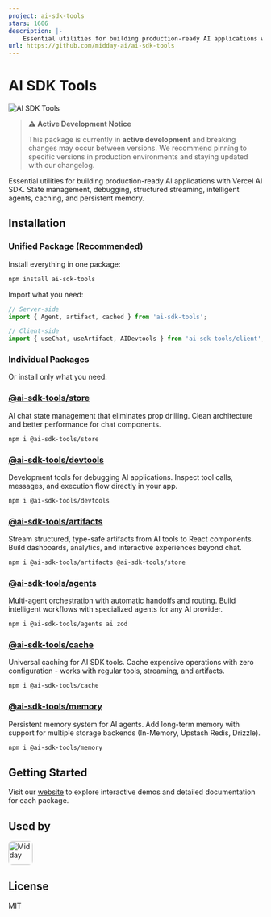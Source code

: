 ```yaml
---
project: ai-sdk-tools
stars: 1606
description: |-
    Essential utilities for building production-ready AI applications with Vercel AI SDK. State management, debugging, structured streaming, intelligent agents, and caching.
url: https://github.com/midday-ai/ai-sdk-tools
---
```


# AI SDK Tools

![AI SDK Tools](image.png)

> **⚠️ Active Development Notice**
> 
> This package is currently in **active development** and breaking changes may occur between versions. We recommend pinning to specific versions in production environments and staying updated with our changelog.

Essential utilities for building production-ready AI applications with Vercel AI SDK. State management, debugging, structured streaming, intelligent agents, caching, and persistent memory.

## Installation

### Unified Package (Recommended)

Install everything in one package:

```bash
npm install ai-sdk-tools
```

Import what you need:

```typescript
// Server-side
import { Agent, artifact, cached } from 'ai-sdk-tools';

// Client-side
import { useChat, useArtifact, AIDevtools } from 'ai-sdk-tools/client';
```

### Individual Packages

Or install only what you need:

### [@ai-sdk-tools/store](./packages/store)
AI chat state management that eliminates prop drilling. Clean architecture and better performance for chat components.

```bash
npm i @ai-sdk-tools/store
```

### [@ai-sdk-tools/devtools](./packages/devtools)
Development tools for debugging AI applications. Inspect tool calls, messages, and execution flow directly in your app.

```bash
npm i @ai-sdk-tools/devtools
```

### [@ai-sdk-tools/artifacts](./packages/artifacts)
Stream structured, type-safe artifacts from AI tools to React components. Build dashboards, analytics, and interactive experiences beyond chat.

```bash
npm i @ai-sdk-tools/artifacts @ai-sdk-tools/store
```

### [@ai-sdk-tools/agents](./packages/agents)
Multi-agent orchestration with automatic handoffs and routing. Build intelligent workflows with specialized agents for any AI provider.

```bash
npm i @ai-sdk-tools/agents ai zod
```

### [@ai-sdk-tools/cache](./packages/cache)
Universal caching for AI SDK tools. Cache expensive operations with zero configuration - works with regular tools, streaming, and artifacts.

```bash
npm i @ai-sdk-tools/cache
```

### [@ai-sdk-tools/memory](./packages/memory)
Persistent memory system for AI agents. Add long-term memory with support for multiple storage backends (In-Memory, Upstash Redis, Drizzle).

```bash
npm i @ai-sdk-tools/memory
```

## Getting Started

Visit our [website](https://ai-sdk-tools.dev) to explore interactive demos and detailed documentation for each package.

## Used by

<a href="https://midday.ai">
  <img src="https://pbs.twimg.com/profile_images/1930607581971501057/vz4YyNOV_400x400.png" alt="Midday" width="48" height="48" style="vertical-align:middle; border-radius:8px;" />
</a>

## License

MIT

